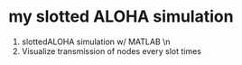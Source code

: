 # my slotted ALOHA simulation
1. slottedALOHA simulation w/ MATLAB \n
2. Visualize transmission of nodes every slot times
